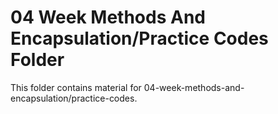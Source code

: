 # 04 Week Methods And Encapsulation/Practice Codes Folder

This folder contains material for 04-week-methods-and-encapsulation/practice-codes.